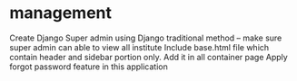 # management
Create Django Super admin using Django traditional method – make sure
super admin can able to view all institute 
Include base.html file which contain header and sidebar portion only. Add it in
all container page 
Apply forgot password feature in this application 

